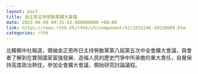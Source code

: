 ```yaml
---
layout: post
title: 金正恩主持勞動黨擴大會議
date: 2022-06-09 09:35:42.000000000 +08:00
link: https://news.rthk.hk/rthk/ch/component/k2/1652246-20220609.htm
categories: rthk
---
```


北韓朝中社報道，領袖金正恩昨日主持勞動黨第八屆第五次中全會擴大會議，與會者了解到在實現國家富強發展、造福人民的歷史鬥爭中所承擔的重大責任，自覺保持高度政治熱忱，參加全會擴大會議，開始研究討論議程。
